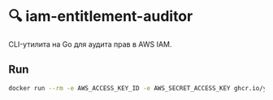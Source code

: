 # 🔍 iam-entitlement-auditor  
CLI-утилита на Go для аудита прав в AWS IAM.

## Run
```bash
docker run --rm -e AWS_ACCESS_KEY_ID -e AWS_SECRET_ACCESS_KEY ghcr.io/you/auditor